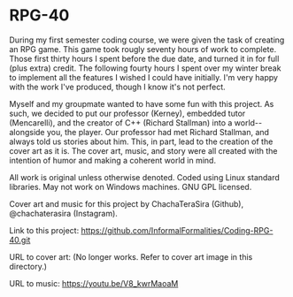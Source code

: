 # RPG-40

During my first semester coding course, we were given the task of creating an RPG game.
This game took rougly seventy hours of work to complete.
Those first thirty hours I spent before the due date, and turned it in for full (plus extra) credit.
The following fourty hours I spent over my winter break to implement all the features I wished I could have initially.
I'm very happy with the work I've produced, though I know it's not perfect.

Myself and my groupmate wanted to have some fun with this project.
As such, we decided to put our professor (Kerney), embedded tutor (Mencarelli), and the creator of C++ (Richard Stallman) into a world--alongside you, the player.
Our professor had met Richard Stallman, and always told us stories about him. This, in part, lead to the creation of the cover art as it is.
The cover art, music, and story were all created with the intention of humor and making a coherent world in mind.

All work is original unless otherwise denoted.
Coded using Linux standard libraries. May not work on Windows machines.
GNU GPL licensed.

Cover art and music for this project by ChachaTeraSira (Github), @chachaterasira (Instagram).

Link to this project: https://github.com/InformalFormalities/Coding-RPG-40.git

URL to cover art: (No longer works. Refer to cover art image in this directory.)

URL to music: https://youtu.be/V8_kwrMaoaM
